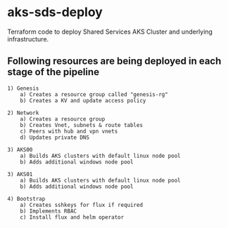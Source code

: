 # aks-sds-deploy
Terraform code to deploy Shared Services AKS Cluster and underlying infrastructure.

## Following resources are being deployed in each stage of the pipeline

    1) Genesis
        a) Creates a resource group called "genesis-rg"
        b) Creates a KV and update access policy
        
    2) Network
        a) Creates a resource group
        b) Creates Vnet, subnets & route tables
        c) Peers with hub and vpn vnets
        d) Updates private DNS
        
    3) AKS00
        a) Builds AKS clusters with default linux node pool
        b) Adds additional windows node pool

    3) AKS01
        a) Builds AKS clusters with default linux node pool
        b) Adds additional windows node pool
        
    4) Bootstrap
        a) Creates sshkeys for flux if required
        b) Implements RBAC
        c) Install flux and helm operator
        
        